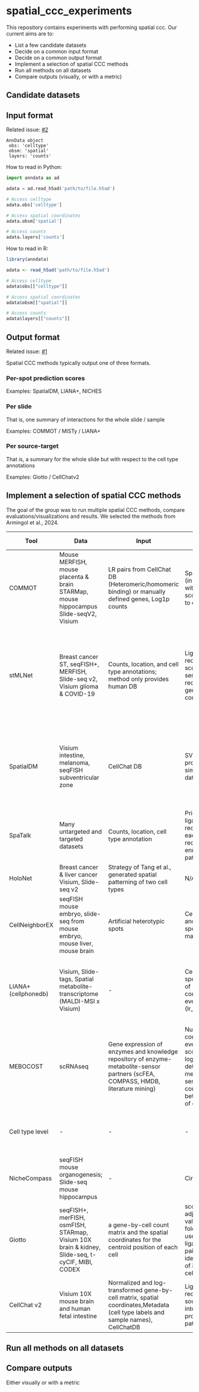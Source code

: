 # spatial_ccc_experiments

This repository contains experiments with performing spatial ccc. Our current aims are to:

* List a few candidate datasets
* Decide on a common input format
* Decide on a common output format
* Implement a selection of spatial CCC methods
* Run all methods on all datasets
* Compare outputs (visually, or with a metric)

## Candidate datasets

## Input format

Related issue: [#2](https://github.com/saeyslab/spatial_ccc_experiments/issues/2)

```
AnnData object
 obs: 'celltype'
 obsm: 'spatial'
 layers: 'counts'
```

How to read in Python:

```python
import anndata as ad

adata = ad.read_h5ad('path/to/file.h5ad')

# Access celltype
adata.obs['celltype']

# Access spatial coordinates
adata.obsm['spatial']

# Access counts
adata.layers['counts']
```

How to read in R:

```R
library(anndata)

adata <- read_h5ad('path/to/file.h5ad')

# Access celltype
adata$obs[["celltype"]]

# Access spatial coordinates
adata$obsm[["spatial"]]

# Access counts
adata$layers[["counts"]]
```

## Output format

Related issue: [#1](https://github.com/saeyslab/spatial_ccc_experiments/issues/1)

Spatial CCC methods typically output one of three formats.

### Per-spot prediction scores

Examples: SpatialDM, LIANA+, NICHES

### Per slide

That is, one summary of interactions for the whole slide / sample

Examples: COMMOT / MISTy / LIANA+

### Per source-target

That is, a summary for the whole slide but with respect to the cell type annotations

Examples: Giotto / CellChatv2

## Implement a selection of spatial CCC methods

The goal of the group was to run multiple spatial CCC methods, compare evaluations/visualizations and results. We selected the methods from Armingol et al., 2024. 

| Tool           | Data | Input | Output | Synthetic data | Experimental | Visualizations | Benchmarked against | Comments |
|----------------|------|-------|--------|----------------|--------------|----------------|----------------------|----------|
| COMMOT         | Mouse MERFISH, mouse placenta & brain STARMap, mouse hippocampus Slide-seqV2, Visium | LR pairs from CellChat DB (Heteromeric/homomeric binding) or manually defined genes, Log1p counts | Sparse matrix (in adata.obsp) with interaction scores for cell to cell | LR binding | Immunostaining of proteins; RNAScope imaging | Spatial signaling direction between spots/cells, heatmaps of DGE in CCC | CellChat, Giotto, CellPhoneDB v.3 | Got output; Easy to set up and run, but took a long time to run; Weird output because every interaction is in separate files |
| stMLNet        | Breast cancer ST, seqFISH+, MERFISH, Slide-seq v2, Visium glioma & COVID-19 | Counts, location, and cell type annotations; method only provides human DB | Ligand-receptors scores for each sender-receiver-target gene combination | Data following ligand diffusion model | N/A | Sankey plots, CCC network, chord diagram | NicheNet, CytoTalk, MISTy | Ran on the example dataset from their documentation; Tried running on chosen dataset, but the preprocessing is quite slow; Returns folders per cell type pair |
| SpatialDM      | Visium intestine, melanoma, seqFISH subventricular zone | CellChat DB | SVCA (Gaussian process model) simulated ST data | Chord diagram, spatial plots for interaction pattern clustering | CellChat, Giotto, SpaTalk | Ran the global part; The local part, but it's currently error | Apparently LIANA+ already has SpatialDM included so we're running this – ran through and much faster, will check the results | Initial implementation is pretty slow |
| SpaTalk        | Many untargeted and targeted datasets | Counts, location, cell type annotation | Prioritized ligand-receptors for each sender-receiver pair; enriched pathways | Simulated spots for deconvolution | N/A | Chord diagrams, snakey plots, heatmaps | Giotto, SpaOTsc, NicheNet, CytoTalk, CellCall, CellPhoneDB, and CellChat | No Seurat v5 compatibility |
| HoloNet        | Breast cancer & liver cancer Visium, Slide-seq v2 | Strategy of Tang et al., generated spatial patterning of two cell types | N/A | CCC network overlaid on spatial data | NicheNet, SpaTalk | N/A | N/A | N/A |
| CellNeighborEX | seqFISH mouse embryo, slide-seq from mouse embryo, mouse liver, mouse brain | Artificial heterotypic spots | Cell isolation and sorting with specific markers | Spatial visualization of cell neighbor-dependent gene expression | N/A | N/A | N/A | N/A |
| LIANA+ (cellphonedb) | Visium, Slide-tags, Spatial metabolite-transcriptome (MALDI-MSI x Visium) | - | Cell type specific score of communication events (lr_means) | Intracellular signalling network, ugly dotplots, heatmaps | Slide-tags spatially-informed vs not, classification of malignant spots, classification of conditions | Received dotplots and heatmaps for interactions cell-type specific, not spot specific | Need to investigate the resulting matrix, didn't yet find the specific ligand-receptor pairs |
| MEBOCOST       | scRNAseq | Gene expression of enzymes and knowledge repository of enzyme-metabolite-sensor partners (scFEA, COMPASS, HMDB, literature mining) | Number of communication events and score (sum of -log10(FDR)) of detected metabolite-sensor communications between a pair of cell types
Cell type level | - | - | - | - | Got metabolite-abundance estimation, is not comparable to other outputs | N/A |
| NicheCompass   | seqFISH mouse organogenesis; Slide-seq mouse hippocampus | - | Circular plot | CellCharter; STACI; GraphST | Not very easy to run, because we encountered a bug | Not very responsive on GitHub | N/A |
| Giotto         | seqFISH+, merFISH, osmFISH, STARmap, Visium 10X brain & kidney, Slide-seq, t-cyCIF, MIBI, CODEX | a gene-by-cell count matrix and the spatial coordinates for the centroid position of each cell | score based on adjusted p-value and log2 fold change was used to rank a ligand-receptor pair across all identified cells of interacting cell types | Simulated seqFISH+ and spatial pattern | N/A | All types of plots, GiottoVisuals, GiottoViewer | N/A | Not very easy to run; Not user friendly; Working running the method |
| CellChat v2           | Visium 10X mouse brain and human fetal intestine | Normalized and log-transformed gene-by-cell matrix, spatial coordinates,Metadata (cell type labels and sample names), CellChatDB | Ligand, receptor, source, target, interaction probabilities, pathways | - | - | Circular plot, heatmap, spatial plot | - | Gene expression data should use gene symbols |

## Run all methods on all datasets

## Compare outputs

Either visually or with a metric
